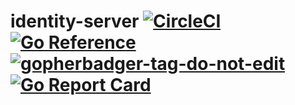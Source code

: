 # identity-server [![CircleCI](https://circleci.com/gh/riyadennis/identity-server.svg?style=svg)](https://circleci.com/gh/riyadennis/identity-server) [![Go Reference](https://pkg.go.dev/badge/github.com/riyadennis/identity-server.svg)](https://pkg.go.dev/github.com/riyadennis/identity-server) <a href='https://github.com/jpoles1/gopherbadger' target='_blank'>![gopherbadger-tag-do-not-edit](https://img.shields.io/badge/Go%20Coverage-28%25-brightgreen.svg?longCache=true&style=flat)</a> [![Go Report Card](https://goreportcard.com/badge/github.com/riyadennis/identity-server)](https://goreportcard.com/report/github.com/riyadennis/identity-server)
